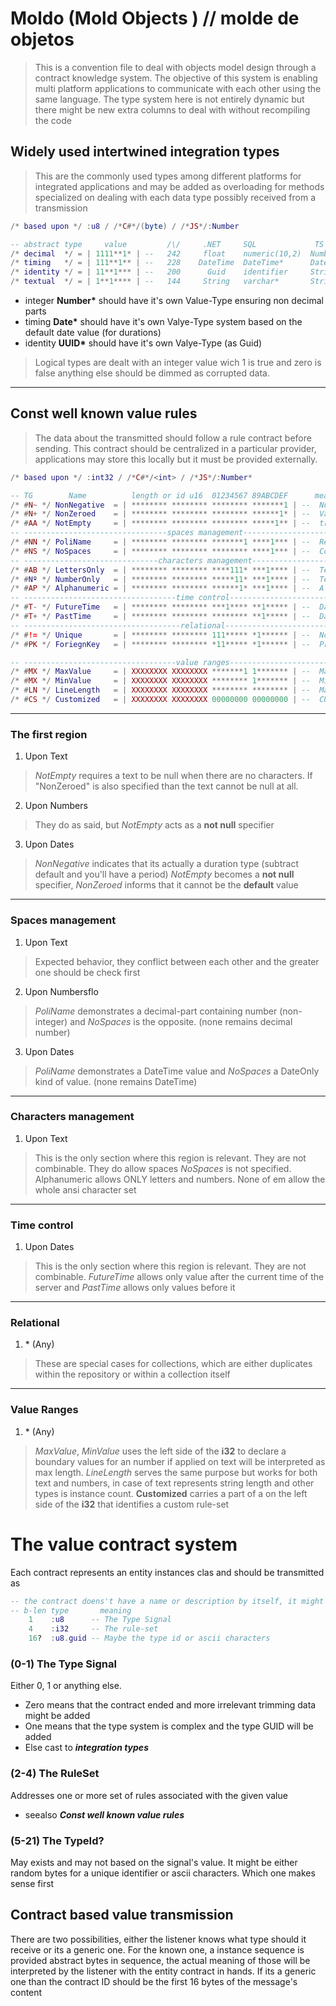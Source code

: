 # Moldo (Mold Objects ) // molde de objetos
> This is a convention file to deal with objects model design through a contract knowledge system. The objective of this system is enabling multi platform applications to communicate with each other using the same language. The type system here is not entirely dynamic but there might be new extra columns to deal with without recompiling the code

## Widely used intertwined integration types
> This are the commonly used types among different platforms for integrated applications and may be added as overloading for methods specialized on dealing with each data type possibly received from a transmission

```lua
/* based upon */ :u8 / /*C#*/(byte) / /*JS*/:Number

-- abstract type     value         /\/     .NET     SQL             TS
/* decimal  */ = | 1111**1* | --   242     float    numeric(10,2)  Number
/* timing   */ = | 111**1** | --   228    DateTime  DateTime*      Date*
/* identity */ = | 11**1*** | --   200      Guid    identifier     String*
/* textual  */ = | 1**1**** | --   144     String   varchar*       String
```
- integer **Number\*** should have it's own Value-Type ensuring non decimal parts
- timing **Date\*** should have it's own Valye-Type system based on the default date value (for durations)
- identity **UUID\*** should have it's own Valye-Type (as Guid)

> Logical types are dealt with an integer value wich 1 is true and zero is false anything else should be dimmed as
corrupted data.
---
## Const well known value rules
> The data about the transmitted should follow a rule contract before sending. This contract should be centralized in a particular provider, applications may store this locally but it must be provided externally.

```lua
/* based upon */ :int32 / /*C#*/<int> / /*JS*/:Number*

-- TG        Name          length or id u16  01234567 89ABCDEF      meaning
/* #N~ */ NonNegative  = | ******** ******** ******** *******1 | --  Number not negative
/* #N+ */ NonZeroed    = | ******** ******** ******** ******1* | --  Value not zero or default
/* #AA */ NotEmpty     = | ******** ******** ******** *****1** | --  trimmed text not empty or values not default
-- --------------------------------spaces management------------------------------------------------
/* #NN */ PoliName     = | ******** ******** *******1 ****1*** | --  Requires multi part name
/* #NS */ NoSpaces     = | ******** ******** ******** ****1*** | --  Continuous text without spaces
-- ------------------------------characters management----------------------------------------------
/* #AB */ LettersOnly  = | ******** ******** ****111* ***1**** | --  Text only letters
/* #Nº */ NumberOnly   = | ******** ******** *****11* ***1**** | --  Text only ordinal numbers
/* #AP */ Alphanumeric = | ******** ******** ******1* ***1**** | --  Alphanumeric text
-- ----------------------------------time control---------------------------------------------------
/* #T- */ FutureTime   = | ******** ******** ***1**** **1***** | --  Date/Time of the future
/* #T+ */ PastTime     = | ******** ******** ******** **1***** | --  Date/Time from past
-- -----------------------------------relational----------------------------------------------------
/* #!= */ Unique       = | ******** ******** 111***** *1****** | --  NotNull unique index
/* #PK */ ForiegnKey   = | ******** ******** *11***** *1****** | --  Primary unique key

-- ----------------------------------value ranges---------------------------------------------------
/* #MX */ MaxValue     = | XXXXXXXX XXXXXXXX *******1 1******* | --  Max Value indicator
/* #MX */ MinValue     = | XXXXXXXX XXXXXXXX ******** 1******* | --  Min Value indicator
/* #LN */ LineLength   = | XXXXXXXX XXXXXXXX ******** ******** | --  Max length indicator (x)
/* #CS */ Customized   = | XXXXXXXX XXXXXXXX 00000000 00000000 | --  CUSTOM RULES         (y)
```

---

### The first region
1. Upon Text 
> _NotEmpty_ requires a text to be null when there are no characters. If "NonZeroed" is also specified than the text cannot be null at all.
2. Upon Numbers
> They do as said, but _NotEmpty_ acts as a **not null** specifier
3. Upon Dates
> _NonNegative_ indicates that its actually a duration type (subtract default and you'll have a period) _NotEmpty_ becomes a **not null** specifier, _NonZeroed_ informs that it cannot be the **default** value

---

### Spaces management
1. Upon Text
> Expected behavior, they conflict between each other and the greater one should be check first
2. Upon Numbersflo
> _PoliName_ demonstrates a decimal-part containing number (non-integer) and _NoSpaces_ is the opposite. (none remains decimal number)
3. Upon Dates
> _PoliName_ demonstrates a DateTime value and _NoSpaces_ a DateOnly kind of value. (none remains DateTime)

---

### Characters management
1. Upon Text
> This is the only section where this region is relevant. They are not combinable. They do allow spaces _NoSpaces_ is not specified. Alphanumeric allows ONLY letters and numbers. None of em allow the whole ansi character set

---

### Time control
1. Upon Dates
> This is the only section where this region is relevant. They are not combinable. _FutureTime_ allows only value after the current time of the server and _PastTime_ allows only values before it 

---

### Relational
1. \* (Any)
> These are special cases for collections, which are either duplicates within the repository or within a collection itself

---

### Value Ranges
1. \* (Any)
> _MaxValue_, _MinValue_ uses the left side of the **i32** to declare a boundary values for an number if applied on text will be interpreted as max length. _LineLength_ serves the same purpose but works for both text and numbers, in case of text represents string length and other types is instance count. **Customized** carries a part of a on the left side of the **i32** that identifies a custom rule-set

# The value contract system

Each contract represents an entity instances clas and should be transmitted as

```lua
-- the contract doens't have a name or description by itself, it might be provided by the context
-- b-len type       meaning 
    1    :u8      -- The Type Signal
    4    :i32     -- The rule-set
    16?  :u8.guid -- Maybe the type id or ascii characters
```

### (0-1) The Type Signal
Either 0, 1 or anything else. 
- Zero means that the contract ended and more irrelevant trimming data might be added
- One means that the type system is complex and the type GUID will be added
- Else cast to ***integration types***

### (2-4) The RuleSet
Addresses one or more set of rules associated with the given value
* seealso ***Const well known value rules***

### (5-21) The TypeId?
May exists and may not based on the signal's value. It might be either random bytes for a unique identifier or ascii characters. Which one makes sense first

## Contract based value transmission

There are two possibilities, either the listener knows what type should it receive or its a generic one. For the known one, a instance sequence is provided abstract bytes in sequence, the actual meaning of those will be interpreted by the listener with the entity contract in hands. If its a generic one than the contract ID should be the first 16 bytes of the message's content